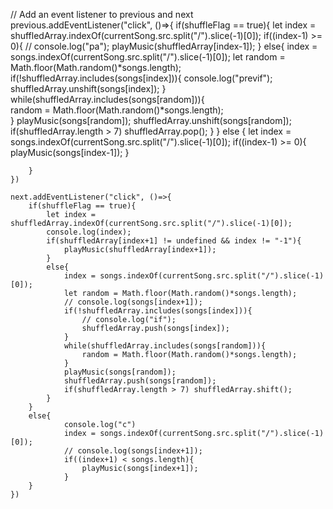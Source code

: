 // Add an event listener to previous and next
    previous.addEventListener("click", ()=>{
        if(shuffleFlag == true){
            let index = shuffledArray.indexOf(currentSong.src.split("/").slice(-1)[0]);
            if((index-1) >= 0){
                // console.log("pa");
                playMusic(shuffledArray[index-1]);
            }
            else{
                index = songs.indexOf(currentSong.src.split("/").slice(-1)[0]);
                let random = Math.floor(Math.random()*songs.length);
                if(!shuffledArray.includes(songs[index])){
                    console.log("previf");
                    shuffledArray.unshift(songs[index]);
                }
                while(shuffledArray.includes(songs[random])){                        
                    random = Math.floor(Math.random()*songs.length);  
                }
                playMusic(songs[random]);
                shuffledArray.unshift(songs[random]);
                if(shuffledArray.length > 7) shuffledArray.pop();
            }
        }
        else {
            let index = songs.indexOf(currentSong.src.split("/").slice(-1)[0]);
            if((index-1) >= 0){
                playMusic(songs[index-1]);
            }
            
        }
    })

    next.addEventListener("click", ()=>{
        if(shuffleFlag == true){
            let index = shuffledArray.indexOf(currentSong.src.split("/").slice(-1)[0]);
            console.log(index);
            if(shuffledArray[index+1] != undefined && index != "-1"){
                playMusic(shuffledArray[index+1]);
            }
            else{
                index = songs.indexOf(currentSong.src.split("/").slice(-1)[0]);
                let random = Math.floor(Math.random()*songs.length);
                // console.log(songs[index+1]);
                if(!shuffledArray.includes(songs[index])){
                    // console.log("if");
                    shuffledArray.push(songs[index]);
                }
                while(shuffledArray.includes(songs[random])){                        
                    random = Math.floor(Math.random()*songs.length);  
                }
                playMusic(songs[random]);
                shuffledArray.push(songs[random]);
                if(shuffledArray.length > 7) shuffledArray.shift();
            }
        }
        else{
                console.log("c")
                index = songs.indexOf(currentSong.src.split("/").slice(-1)[0]);
                // console.log(songs[index+1]);
                if((index+1) < songs.length){
                    playMusic(songs[index+1]);
                }
        }
    })